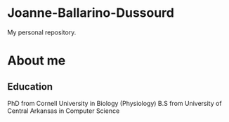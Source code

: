 # Joanne-Ballarino-Dussourd
My personal repository.
# About me
## Education
PhD from Cornell University in Biology (Physiology)
B.S from University of Central Arkansas in Computer Science
